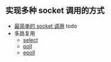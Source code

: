 ## 实现多种 socket 调用的方式

- [最简单的 socket 调用](https://github.com/zhangwinning/socket-example/tree/master/simple_socket_example)
  todo
- 多路复用
  - [select]()
  - [poll]()
  - [epoll]()
